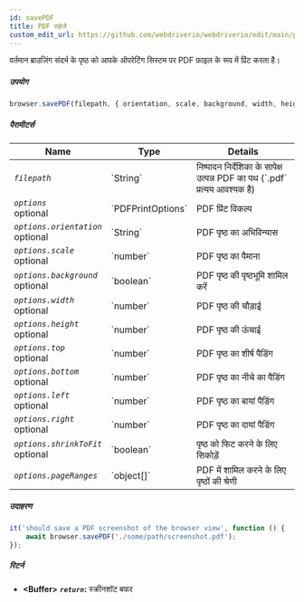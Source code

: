 ```yaml
---
id: savePDF
title: PDF सहेजें
custom_edit_url: https://github.com/webdriverio/webdriverio/edit/main/packages/webdriverio/src/commands/browser/savePDF.ts
---
```


वर्तमान ब्राउज़िंग संदर्भ के पृष्ठ को आपके ऑपरेटिंग सिस्टम पर PDF फ़ाइल के रूप में प्रिंट करता है।

##### उपयोग

```js
browser.savePDF(filepath, { orientation, scale, background, width, height, top, bottom, left, right, shrinkToFit, pageRanges })
```

##### पैरामीटर्स

<table>
  <thead>
    <tr>
      <th>Name</th><th>Type</th><th>Details</th>
    </tr>
  </thead>
  <tbody>
    <tr>
      <td><code><var>filepath</var></code></td>
      <td>`String`</td>
      <td>निष्पादन निर्देशिका के सापेक्ष उत्पन्न PDF का पथ (`.pdf` प्रत्यय आवश्यक है)</td>
    </tr>
    <tr>
      <td><code><var>options</var></code><br /><span className="label labelWarning">optional</span></td>
      <td>`PDFPrintOptions`</td>
      <td>PDF प्रिंट विकल्प</td>
    </tr>
    <tr>
      <td><code><var>options.orientation</var></code><br /><span className="label labelWarning">optional</span></td>
      <td>`String`</td>
      <td>PDF पृष्ठ का अभिविन्यास</td>
    </tr>
    <tr>
      <td><code><var>options.scale</var></code><br /><span className="label labelWarning">optional</span></td>
      <td>`number`</td>
      <td>PDF पृष्ठ का पैमाना</td>
    </tr>
    <tr>
      <td><code><var>options.background</var></code><br /><span className="label labelWarning">optional</span></td>
      <td>`boolean`</td>
      <td>PDF पृष्ठ की पृष्ठभूमि शामिल करें</td>
    </tr>
    <tr>
      <td><code><var>options.width</var></code><br /><span className="label labelWarning">optional</span></td>
      <td>`number`</td>
      <td>PDF पृष्ठ की चौड़ाई</td>
    </tr>
    <tr>
      <td><code><var>options.height</var></code><br /><span className="label labelWarning">optional</span></td>
      <td>`number`</td>
      <td>PDF पृष्ठ की ऊंचाई</td>
    </tr>
    <tr>
      <td><code><var>options.top</var></code><br /><span className="label labelWarning">optional</span></td>
      <td>`number`</td>
      <td>PDF पृष्ठ का शीर्ष पैडिंग</td>
    </tr>
    <tr>
      <td><code><var>options.bottom</var></code><br /><span className="label labelWarning">optional</span></td>
      <td>`number`</td>
      <td>PDF पृष्ठ का नीचे का पैडिंग</td>
    </tr>
    <tr>
      <td><code><var>options.left</var></code><br /><span className="label labelWarning">optional</span></td>
      <td>`number`</td>
      <td>PDF पृष्ठ का बायां पैडिंग</td>
    </tr>
    <tr>
      <td><code><var>options.right</var></code><br /><span className="label labelWarning">optional</span></td>
      <td>`number`</td>
      <td>PDF पृष्ठ का दायां पैडिंग</td>
    </tr>
    <tr>
      <td><code><var>options.shrinkToFit</var></code><br /><span className="label labelWarning">optional</span></td>
      <td>`boolean`</td>
      <td>पृष्ठ को फिट करने के लिए सिकोड़ें</td>
    </tr>
    <tr>
      <td><code><var>options.pageRanges</var></code></td>
      <td>`object[]`</td>
      <td>PDF में शामिल करने के लिए पृष्ठों की श्रेणी</td>
    </tr>
  </tbody>
</table>

##### उदाहरण

```js title="savePDF.js"
it('should save a PDF screenshot of the browser view', function () {
    await browser.savePDF('./some/path/screenshot.pdf');
});
```

##### रिटर्न

- **&lt;Buffer&gt;**
            **<code><var>return</var></code>:**    स्क्रीनशॉट बफर